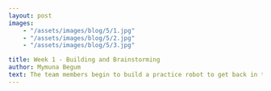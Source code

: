 ```yaml
---
layout: post
images:
    - "/assets/images/blog/5/1.jpg"
    - "/assets/images/blog/5/2.jpg"
    - "/assets/images/blog/5/3.jpg"

title: Week 1 - Building and Brainstorming 
author: Mymuna Begum 
text: The team members begin to build a practice robot to get back in the groove of build season, while designing an efficient and robust bot to represent the tech knights at Javits. The practice bot is a great way to help teach the newest members of the team the different skills needed to build strong robots. After finishing the practice bot, they will be able to understand how to use the machines in the shop and play an active role building our robot competing in this years competition.  
---
```

